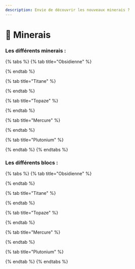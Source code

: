 ```yaml
---
description: Envie de découvrir les nouveaux minerais ?
---
```


# 💎 Minerais

### Les différents minerais :

{% tabs %}
{% tab title="Obsidienne" %}

{% endtab %}

{% tab title="Titane" %}

{% endtab %}

{% tab title="Topaze" %}

{% endtab %}

{% tab title="Mercure" %}

{% endtab %}

{% tab title="Plutonium" %}

{% endtab %}
{% endtabs %}



### Les différents blocs :

{% tabs %}
{% tab title="Obsidienne" %}

{% endtab %}

{% tab title="Titane" %}

{% endtab %}

{% tab title="Topaze" %}

{% endtab %}

{% tab title="Mercure" %}

{% endtab %}

{% tab title="Plutonium" %}

{% endtab %}
{% endtabs %}
